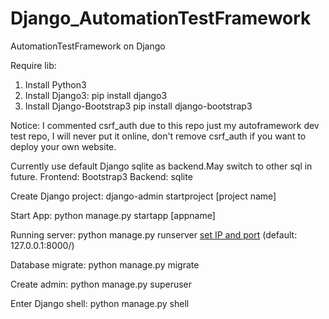 # Django_AutomationTestFramework
AutomationTestFramework on Django

Require lib:
1. Install Python3
2. Install Django3:
    pip install django3
3. Install Django-Bootstrap3
    pip install django-bootstrap3

Notice:
    I commented csrf_auth due to this repo just my autoframework dev test repo,
    I will never put it online, don't remove csrf_auth if you want to deploy your own website.

Currently use default Django sqlite as backend.May switch to other sql in future.
Frontend:
    Bootstrap3
Backend:
    sqlite

Create Django project:
    django-admin startproject [project name]

Start App:
    python manage.py startapp [appname]

Running server:
    python manage.py runserver [set IP and port](optional) (default: 127.0.0.1:8000/)

Database migrate:
    python manage.py migrate

Create admin:
    python manage.py superuser

Enter Django shell:
    python manage.py shell